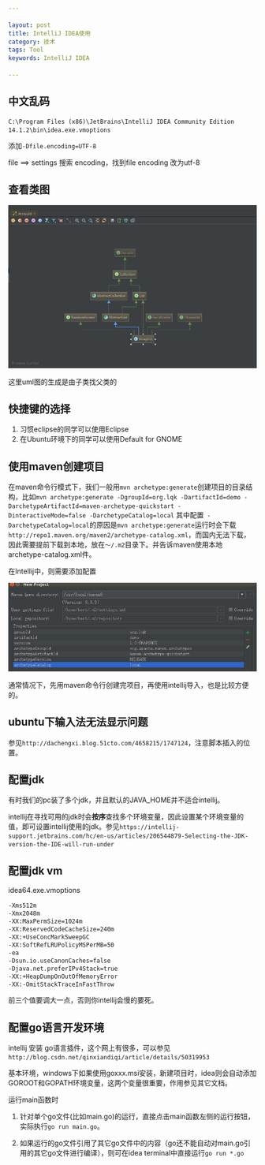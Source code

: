 ```yaml
---

layout: post
title: IntelliJ IDEA使用
category: 技术
tags: Tool
keywords: IntelliJ IDEA

---
```


## 中文乱码

`C:\Program Files (x86)\JetBrains\IntelliJ IDEA Community Edition 14.1.2\bin\idea.exe.vmoptions`

添加`-Dfile.encoding=UTF-8`

file ==> settings 搜索 encoding，找到file encoding 改为utf-8

## 查看类图

![](/public/upload/tool/idea_diagram.png)

这里uml图的生成是由子类找父类的

## 快捷键的选择

1. 习惯eclipse的同学可以使用Eclipse
2. 在Ubuntu环境下的同学可以使用Default for GNOME

## 使用maven创建项目

在maven命令行模式下，我们一般用`mvn archetype:generate`创建项目的目录结构，比如`mvn archetype:generate -DgroupId=org.lqk -DartifactId=demo -DarchetypeArtifactId=maven-archetype-quickstart -DinteractiveMode=false -DarchetypeCatalog=local`
其中配置` -DarchetypeCatalog=local`的原因是`mvn archetype:generate`运行时会下载`http://repo1.maven.org/maven2/archetype-catalog.xml`，而国内无法下载，因此需要提前下载到本地，放在`～/.m2`目录下。并告诉maven使用本地archetype-catalog.xml件。

在Intellij中，则需要添加配置

![Alt text](/public/upload/tool/intellij_maven.png) 

通常情况下，先用maven命令行创建完项目，再使用intellij导入，也是比较方便的。

## ubuntu下输入法无法显示问题

参见`http://dachengxi.blog.51cto.com/4658215/1747124`，注意脚本插入的位置。

## 配置jdk

有时我们的pc装了多个jdk，并且默认的JAVA_HOME并不适合intellij。

intellij在寻找可用的jdk时会**按序**查找多个环境变量，因此设置某个环境变量的值，即可设置intellij使用的jdk。参见`https://intellij-support.jetbrains.com/hc/en-us/articles/206544879-Selecting-the-JDK-version-the-IDE-will-run-under`

## 配置jdk vm

idea64.exe.vmoptions

    -Xms512m
    -Xmx2048m
    -XX:MaxPermSize=1024m
    -XX:ReservedCodeCacheSize=240m
    -XX:+UseConcMarkSweepGC
    -XX:SoftRefLRUPolicyMSPerMB=50
    -ea
    -Dsun.io.useCanonCaches=false
    -Djava.net.preferIPv4Stack=true
    -XX:+HeapDumpOnOutOfMemoryError
    -XX:-OmitStackTraceInFastThrow
    
前三个值要调大一点，否则你intellij会慢的要死。
    
## 配置go语言开发环境

intellij 安装 go语言插件，这个网上有很多，可以参见`http://blog.csdn.net/qinxiandiqi/article/details/50319953`

基本环境，windows下如果使用goxxx.msi安装，新建项目时，idea则会自动添加GOROOT和GOPATH环境变量，这两个变量很重要，作用参见其它文档。

运行main函数时

1. 针对单个go文件(比如main.go)的运行，直接点击main函数左侧的运行按钮，实际执行`go run main.go`。

2. 如果运行的go文件引用了其它go文件中的内容（go还不能自动对main.go引用的其它go文件进行编译），则可在idea terminal中直接运行`go run *.go`


